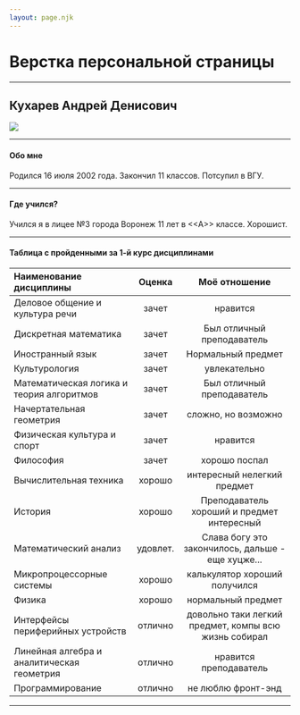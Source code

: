 ```yaml
---
layout: page.njk
---
```

# Верстка персональной страницы
***

## Кухарев Андрей Денисович 

![](https://sun9-60.userapi.com/impg/72S3ZKzXeq4cM46leNn7pNUxUIYdJwUuivvUkg/9BGrxDJEnzY.jpg?size=960x1280&quality=96&sign=3940cb34fba98636c2f1d59de8f7cb1a&type=album)

***

#### Обо мне
Родился 16 июля 2002 года. Закончил 11 классов. Потсупил в ВГУ.
***

#### Где учился?

Учился я в лицее №3 города Воронеж 11 лет в <<А>> классе. Хорошист. 
***

#### Таблица с пройденными за 1-й курс дисциплинами 

| Наименование дисциплины                    | Оценка  | Моё отношение                                                     |
|:------------------------------------------ |:-------:|:-----------------------------------------------------------------:|
| Деловое общение и культура речи            | зачет   | нравится                                                          |
| Дискретная математика                      | зачет   | Был отличный преподаватель                                        |
| Иностранный язык                           | зачет   | Нормальный предмет                                                |
| Культурология                              | зачет   | увлекательно                                                      |
| Математическая логика и теория алгоритмов  | зачет   | Был отличный преподаватель                                        |
| Начертательная геометрия                   | зачет   | сложно, но возможно                                               |
| Физическая культура и спорт                | зачет   | нравится                                                          |
| Философия                                  | зачет   | хорошо поспал                                                     |
| Вычислительная техника                     | хорошо  | интересный нелегкий предмет                                       |
| История                                    | хорошо  | Преподаватель хороший и предмет интересный                        |
| Математический анализ                      | удовлет.| Слава богу это закончилось, дальше - еще хуцже...                 |
| Микропроцессорные системы                  | хорошо  | калькулятор хороший получился                                     |  
| Физика                                     | хорошо  | нормальный предмет                                                |
| Интерфейсы периферийных устройств          | отлично | довольно таки легкий предмет, компы всю жизнь собирал             |
| Линейная алгебра и аналитическая геометрия | отлично | нравится преподаватель                                            |
| Программирование                           | отлично | не люблю фронт-энд                                                |

***